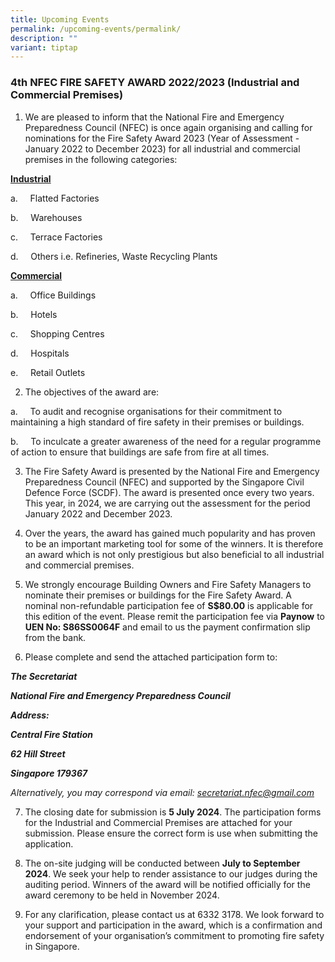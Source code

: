 ```yaml
---
title: Upcoming Events
permalink: /upcoming-events/permalink/
description: ""
variant: tiptap
---
```

<h3>4th NFEC FIRE SAFETY AWARD 2022/2023 (Industrial and Commercial Premises)</h3>
<ol data-tight="true" class="tight">
<li>
<p>We are pleased to inform that the National Fire and Emergency Preparedness
Council (NFEC) is once again organising and calling for nominations for
the Fire Safety Award 2023 (Year of Assessment - January 2022 to December
2023) for all industrial and commercial premises in the following categories:</p>
</li>
</ol>
<p><strong><u>Industrial</u></strong>
</p>
<p>a.&nbsp;&nbsp;&nbsp;&nbsp; Flatted Factories</p>
<p>b.&nbsp;&nbsp;&nbsp;&nbsp; Warehouses</p>
<p>c.&nbsp;&nbsp;&nbsp;&nbsp; Terrace Factories</p>
<p>d.&nbsp;&nbsp;&nbsp;&nbsp; Others i.e. Refineries, Waste Recycling Plants</p>
<p><strong><u>Commercial</u></strong>
</p>
<p>a.&nbsp;&nbsp;&nbsp;&nbsp; Office Buildings</p>
<p>b.&nbsp;&nbsp;&nbsp;&nbsp; Hotels</p>
<p>c.&nbsp;&nbsp;&nbsp;&nbsp; Shopping Centres</p>
<p>d.&nbsp;&nbsp;&nbsp;&nbsp; Hospitals</p>
<p>e.&nbsp;&nbsp;&nbsp;&nbsp; Retail Outlets</p>
<p></p>
<ol start="2" data-tight="true" class="tight">
<li>
<p>The objectives of the award are:</p>
</li>
</ol>
<p>a.&nbsp;&nbsp;&nbsp;&nbsp; To audit and recognise organisations for their
commitment to maintaining a high standard of fire safety in their premises
or buildings.</p>
<p>b.&nbsp;&nbsp;&nbsp;&nbsp; To inculcate a greater awareness of the need
for a regular programme of action to ensure that buildings are safe from
fire at all times.</p>
<p></p>
<ol start="3">
<li>
<p>The Fire Safety Award is presented by the National Fire and Emergency
Preparedness Council (NFEC) and supported by the Singapore Civil Defence
Force (SCDF). The award is presented once every two years. This year, in
2024, we are carrying out the assessment for the period January 2022 and
December 2023.</p>
<p></p>
</li>
<li>
<p>Over the years, the award has gained much popularity and has proven to
be an important marketing tool for some of the winners. It is therefore
an award which is not only prestigious but also beneficial to all industrial
and commercial premises.</p>
<p></p>
</li>
<li>
<p>We strongly encourage Building Owners and Fire Safety Managers to nominate
their premises or buildings for the Fire Safety Award. A nominal non-refundable
participation fee of <strong>S$80.00</strong> is applicable for this edition
of the event. Please remit the participation fee via <strong>Paynow</strong> to <strong>UEN No: S86SS0064F</strong> and
email to us the payment confirmation slip from the bank.</p>
<p></p>
</li>
<li>
<p>Please complete and send the attached participation form to:</p>
</li>
</ol>
<p><strong><em>The Secretariat</em></strong>
</p>
<p><strong><em>National Fire and Emergency Preparedness Council</em></strong>
</p>
<p><strong><em>Address:</em></strong>
</p>
<p><strong><em>Central Fire Station</em></strong>
</p>
<p><strong><em>62 Hill Street</em></strong>
</p>
<p><strong><em>Singapore 179367</em></strong>
</p>
<p><em>Alternatively, you may correspond via email: <a href="mailto:secretariat.nfec@gmail.com" rel="noopener noreferrer nofollow" target="_blank">secretariat.nfec@gmail.com</a></em>
</p>
<ol start="7">
<li>
<p>The closing date for submission is <strong>5 July 2024</strong>. The participation
forms for the Industrial and Commercial Premises are attached for your
submission. Please ensure the correct form is use when submitting the application.</p>
<p></p>
</li>
<li>
<p>The on-site judging will be conducted between <strong>July to September 2024</strong>.
We seek your help to render assistance to our judges during the auditing
period. Winners of the award will be notified officially for the award
ceremony to be held in November 2024.</p>
<p></p>
</li>
<li>
<p>For any clarification, please contact us at 6332 3178. We look forward
to your support and participation in the award, which is a confirmation
and endorsement of your organisation’s commitment to promoting fire safety
in Singapore.</p>
</li>
</ol>
<p></p>